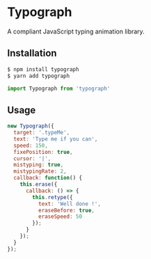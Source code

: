 # Typograph
A compliant JavaScript typing animation library.

## Installation

```bash
$ npm install typograph
$ yarn add typograph
```

```javascript
import Typograph from 'typograph'
```

## Usage

```javascript
new Typograph({
  target: '.typeMe',
  text: 'Type me if you can',
  speed: 150,
  fixePosition: true,
  cursor: '|',
  mistyping: true,
  mistypingRate: 2,
  callback: function() {
    this.erase({
      callback: () => {
        this.retype({
          text: 'Well done !',
          eraseBefore: true,
          eraseSpeed: 50
        });
      }
    });
  }
});
```
